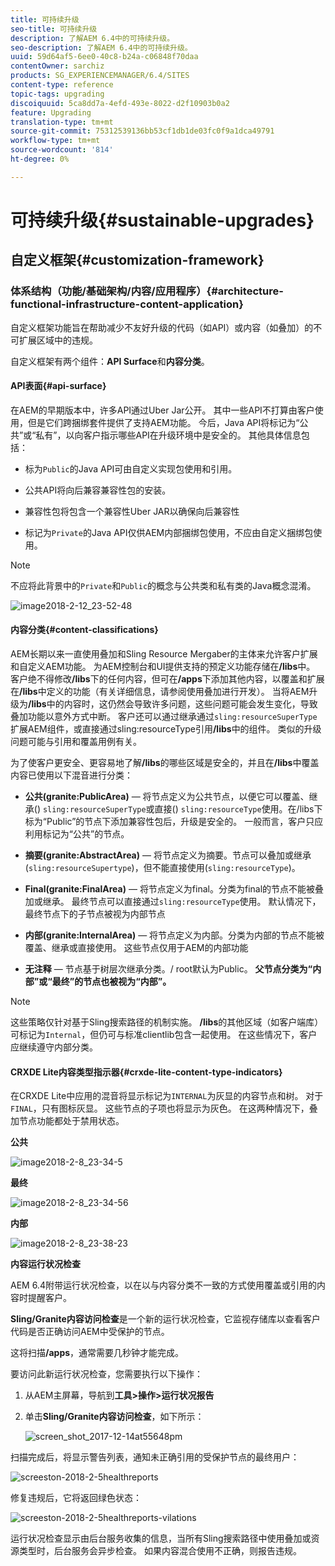 ```yaml
---
title: 可持续升级
seo-title: 可持续升级
description: 了解AEM 6.4中的可持续升级。
seo-description: 了解AEM 6.4中的可持续升级。
uuid: 59d64af5-6ee0-40c8-b24a-c06848f70daa
contentOwner: sarchiz
products: SG_EXPERIENCEMANAGER/6.4/SITES
content-type: reference
topic-tags: upgrading
discoiquuid: 5ca8dd7a-4efd-493e-8022-d2f10903b0a2
feature: Upgrading
translation-type: tm+mt
source-git-commit: 75312539136bb53cf1db1de03fc0f9a1dca49791
workflow-type: tm+mt
source-wordcount: '814'
ht-degree: 0%

---
```



# 可持续升级{#sustainable-upgrades}

## 自定义框架{#customization-framework}

### 体系结构（功能/基础架构/内容/应用程序）{#architecture-functional-infrastructure-content-application}

自定义框架功能旨在帮助减少不友好升级的代码（如API）或内容（如叠加）的不可扩展区域中的违规。

自定义框架有两个组件：**API Surface**&#x200B;和&#x200B;**内容分类**。

#### API表面{#api-surface}

在AEM的早期版本中，许多API通过Uber Jar公开。 其中一些API不打算由客户使用，但是它们跨捆绑套件提供了支持AEM功能。 今后，Java API将标记为“公共”或“私有”，以向客户指示哪些API在升级环境中是安全的。 其他具体信息包括：

* 标为`Public`的Java API可由自定义实现包使用和引用。

* 公共API将向后兼容兼容性包的安装。
* 兼容性包将包含一个兼容性Uber JAR以确保向后兼容性
* 标记为`Private`的Java API仅供AEM内部捆绑包使用，不应由自定义捆绑包使用。

>[!NOTE]
>
>不应将此背景中的`Private`和`Public`的概念与公共类和私有类的Java概念混淆。

![image2018-2-12_23-52-48](assets/image2018-2-12_23-52-48.png)

#### 内容分类{#content-classifications}

AEM长期以来一直使用叠加和Sling Resource Mergaber的主体来允许客户扩展和自定义AEM功能。 为AEM控制台和UI提供支持的预定义功能存储在&#x200B;**/libs**&#x200B;中。 客户绝不得修改&#x200B;**/libs**&#x200B;下的任何内容，但可在&#x200B;**/apps**&#x200B;下添加其他内容，以覆盖和扩展在&#x200B;**/libs**&#x200B;中定义的功能（有关详细信息，请参阅使用叠加进行开发）。 当将AEM升级为&#x200B;**/libs**&#x200B;中的内容时，这仍然会导致许多问题，这些问题可能会发生变化，导致叠加功能以意外方式中断。 客户还可以通过继承通过`sling:resourceSuperType`扩展AEM组件，或直接通过sling:resourceType引用&#x200B;**/libs**&#x200B;中的组件。 类似的升级问题可能与引用和覆盖用例有关。

为了使客户更安全、更容易地了解&#x200B;**/libs**&#x200B;的哪些区域是安全的，并且在&#x200B;**/libs**&#x200B;中覆盖内容已使用以下混音进行分类：

* **公共(granite:PublicArea)**  — 将节点定义为公共节点，以便它可以覆盖、继承() `sling:resourceSuperType`或直接() `sling:resourceType`使用。在/libs下标为“Public”的节点下添加兼容性包后，升级是安全的。 一般而言，客户只应利用标记为“公共”的节点。

* **摘要(granite:AbstractArea)**  — 将节点定义为摘要。节点可以叠加或继承(`sling:resourceSupertype`)，但不能直接使用(`sling:resourceType`)。

* **Final(granite:FinalArea)**  — 将节点定义为final。分类为final的节点不能被叠加或继承。 最终节点可以直接通过`sling:resourceType`使用。 默认情况下，最终节点下的子节点被视为内部节点

* **内部(granite:InternalArea)**  — 将节点定义为内部。分类为内部的节点不能被覆盖、继承或直接使用。 这些节点仅用于AEM的内部功能

* **无注释**  — 节点基于树层次继承分类。/ root默认为Public。 **父节点分类为“内部”或“最终”的节点也被视为“内部”。**

>[!NOTE]
>
>这些策略仅针对基于Sling搜索路径的机制实施。 **/libs**&#x200B;的其他区域（如客户端库）可标记为`Internal`，但仍可与标准clientlib包含一起使用。 在这些情况下，客户应继续遵守内部分类。

#### CRXDE Lite内容类型指示器{#crxde-lite-content-type-indicators}

在CRXDE Lite中应用的混音将显示标记为`INTERNAL`为灰显的内容节点和树。 对于`FINAL`，只有图标灰显。 这些节点的子项也将显示为灰色。 在这两种情况下，叠加节点功能都处于禁用状态。

**公共**

![image2018-2-8_23-34-5](assets/image2018-2-8_23-34-5.png)

**最终**

![image2018-2-8_23-34-56](assets/image2018-2-8_23-34-56.png)

**内部**

![image2018-2-8_23-38-23](assets/image2018-2-8_23-38-23.png)

**内容运行状况检查**

AEM 6.4附带运行状况检查，以在以与内容分类不一致的方式使用覆盖或引用的内容时提醒客户。

**Sling/Granite内容访问检查**&#x200B;是一个新的运行状况检查，它监视存储库以查看客户代码是否正确访问AEM中受保护的节点。

这将扫描&#x200B;**/apps**，通常需要几秒钟才能完成。

要访问此新运行状况检查，您需要执行以下操作：

1. 从AEM主屏幕，导航到&#x200B;**工具>操作>运行状况报告**
1. 单击&#x200B;**Sling/Granite内容访问检查**，如下所示：

   ![screen_shot_2017-12-14at55648pm](assets/screen_shot_2017-12-14at55648pm.png)

扫描完成后，将显示警告列表，通知未正确引用的受保护节点的最终用户：

![screeston-2018-2-5healthreports](assets/screenshot-2018-2-5healthreports.png)

修复违规后，它将返回绿色状态：

![screeston-2018-2-5healthreports-vilations](assets/screenshot-2018-2-5healthreports-violations.png)

运行状况检查显示由后台服务收集的信息，当所有Sling搜索路径中使用叠加或资源类型时，后台服务会异步检查。 如果内容混合使用不正确，则报告违规。
